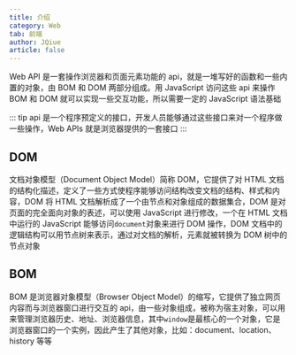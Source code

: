 ```yaml
---
title: 介绍
category: Web
tab: 前端
author: JQiue
article: false
---
```


Web API 是一套操作浏览器和页面元素功能的 api，就是一堆写好的函数和一些内置的对象，由 BOM 和 DOM 两部分组成。用 JavaScript 访问这些 api 来操作 BOM 和 DOM 就可以实现一些交互功能，所以需要一定的 JavaScript 语法基础

::: tip
api 是一个程序预定义的接口，开发人员能够通过这些接口来对一个程序做一些操作，Web APIs 就是浏览器提供的一套接口
:::

## DOM

文档对象模型（Document Object Model）简称 DOM，它提供了对 HTML 文档的结构化描述，定义了一些方式使程序能够访问结构改变文档的结构、样式和内容，DOM 将 HTML 文档解析成了一个由节点和对象组成的数据集合，DOM 是对页面的完全面向对象的表述，可以使用 JavaScript 进行修改，一个在 HTML 文档中运行的 JavaScript 能够访问`document`对象来进行 DOM 操作，DOM 文档中的逻辑结构可以用节点树来表示，通过对文档的解析，元素就被转换为 DOM 树中的节点对象

## BOM

BOM 是浏览器对象模型（Browser Object Model）的缩写，它提供了独立网页内容而与浏览器窗口进行交互的 api，由一些对象组成，被称为宿主对象，可以用来管理浏览器历史、地址、浏览器信息，其中`window`是最核心的一个对象，它是浏览器窗口的一个实例，因此产生了其他对象，比如：document、location、history 等等

